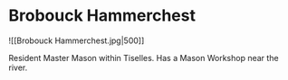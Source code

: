 # Brobouck Hammerchest

![[Brobouck Hammerchest.jpg|500]]

Resident Master Mason within Tiselles.  Has a Mason Workshop near the river.
